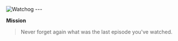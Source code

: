 <img src="https://raw.githubusercontent.com/alongubkin/watchog/master/logo.png" alt="Watchog" />
---

**Mission**
>Never forget again what was the last episode you've watched. 

